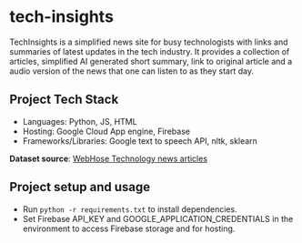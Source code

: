 # tech-insights

TechInsights is a simplified news site for busy technologists with links and summaries of latest
 updates in the tech industry. It provides a collection of articles,
simplified AI generated short summary, link to original article and a audio version of the news that one can listen to as they start day. 

## Project Tech Stack

* Languages: Python, JS, HTML
* Hosting: Google Cloud App engine, Firebase
* Frameworks/Libraries: Google text to speech API, nltk, sklearn
 
**Dataset source**: [WebHose Technology news articles](https://webhose.io/free-datasets/technology-news-articles/)

## Project setup and usage

* Run `python -r requirements.txt` to install dependencies.
* Set Firebase API_KEY and GOOGLE_APPLICATION_CREDENTIALS in the environment to access Firebase
 storage and for hosting. 
 
